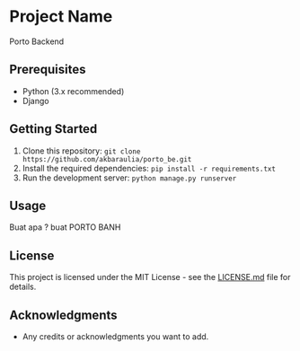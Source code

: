 # Project Name

Porto Backend 

## Prerequisites

- Python (3.x recommended)
- Django

## Getting Started

1. Clone this repository: `git clone https://github.com/akbaraulia/porto_be.git`
2. Install the required dependencies: `pip install -r requirements.txt`
3. Run the development server: `python manage.py runserver`

## Usage

Buat apa ? buat PORTO BANH



## License

This project is licensed under the MIT License - see the [LICENSE.md](LICENSE.md) file for details.

## Acknowledgments

- Any credits or acknowledgments you want to add.

